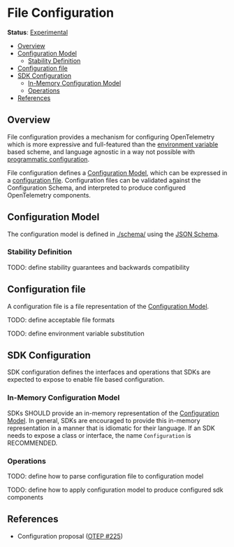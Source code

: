 # File Configuration

**Status**: [Experimental](../document-status.md)

<!-- toc -->

- [Overview](#overview)
- [Configuration Model](#configuration-model)
  * [Stability Definition](#stability-definition)
- [Configuration file](#configuration-file)
- [SDK Configuration](#sdk-configuration)
  * [In-Memory Configuration Model](#in-memory-configuration-model)
  * [Operations](#operations)
- [References](#references)

<!-- tocstop -->

## Overview

File configuration provides a mechanism for configuring OpenTelemetry which is
more expressive and full-featured than
the [environment variable](../sdk-environment-variables.md) based scheme, and
language agnostic in a way not possible
with [programmatic configuration](../sdk-configuration.md#programmatic).

File configuration defines a [Configuration Model](#configuration-model),
which can be expressed in a [configuration file](#configuration-file).
Configuration files can be validated against the Configuration Schema, and
interpreted to produce configured OpenTelemetry components.

## Configuration Model

The configuration model is defined
in [./schema/](./schema/opentelemetry_configuration.json) using
the [JSON Schema](https://json-schema.org/).

### Stability Definition

TODO: define stability guarantees and backwards compatibility

## Configuration file

A configuration file is a file representation of
the [Configuration Model](#configuration-model).

TODO: define acceptable file formats

TODO: define environment variable substitution

## SDK Configuration

SDK configuration defines the interfaces and operations that SDKs are expected
to expose to enable file based configuration.

### In-Memory Configuration Model

SDKs SHOULD provide an in-memory representation of
the [Configuration Model](#configuration-model). In general, SDKs are encouraged
to provide this in-memory representation in a manner that is idiomatic for their
language. If an SDK needs to expose a class or interface, the
name `Configuration` is RECOMMENDED.

### Operations

TODO: define how to parse configuration file to configuration model

TODO: define how to apply configuration model to produce configured sdk
components

## References

* Configuration
  proposal ([OTEP #225](https://github.com/open-telemetry/oteps/pull/225))
